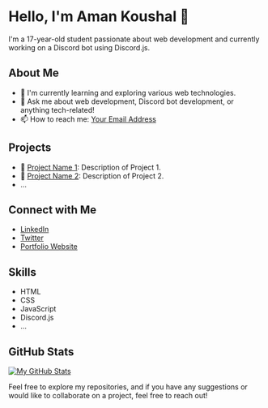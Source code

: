 # Hello, I'm Aman Koushal 👋

I'm a 17-year-old student passionate about web development and currently working on a Discord bot using Discord.js.

## About Me

- 🌱 I'm currently learning and exploring various web technologies.
- 💬 Ask me about web development, Discord bot development, or anything tech-related!
- 📫 How to reach me: [Your Email Address](mailto:your.email@example.com)

## Projects

- 🔧 [Project Name 1](link-to-repo): Description of Project 1.
- 🔧 [Project Name 2](link-to-repo): Description of Project 2.
- ...

## Connect with Me

- [LinkedIn](https://www.linkedin.com/in/yourlinkedinprofile)
- [Twitter](https://twitter.com/yourtwitterhandle)
- [Portfolio Website]([https://www.yourportfolio.com](http://amankoushal.epizy.com/?i=2))

## Skills

- HTML
- CSS
- JavaScript
- Discord.js
- ...

## GitHub Stats

[![My GitHub Stats](https://github-readme-stats.vercel.app/api?username=ItzAmanKoushal&show_icons=true&count_private=true&theme=dark)](https://github.com/yourusername)

Feel free to explore my repositories, and if you have any suggestions or would like to collaborate on a project, feel free to reach out!

